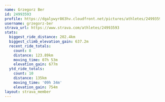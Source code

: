 ```yaml
---
name: Grzegorz Ber
id: 24993593
profile: https://dgalywyr863hv.cloudfront.net/pictures/athletes/24993593/7453165/11/large.jpg
username: grzegorz-ber
strava_url: https://www.strava.com/athletes/24993593
stats:
  biggest_ride_distance: 202.4km
  biggest_climb_elevation_gain: 637.2m
  recent_ride_totals:
    count: 8
    distance: 123.89km
    moving_time: 07h 53m
    elevation_gain: 677m
  ytd_ride_totals:
    count: 10
    distance: 135km
    moving_time: '09h 34m'
    elevation_gain: 754m
layout: strava_member
--- 
```

